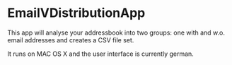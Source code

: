 EmailVDistributionApp
=====================

This app will analyse your addressbook into two groups: one with and w.o. email addresses and creates a CSV file set.

It runs on MAC OS X and the user interface is currently german.




